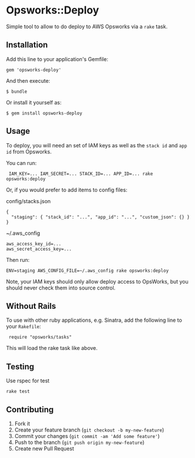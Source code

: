 # Opsworks::Deploy

Simple tool to allow to do deploy to AWS Opsworks via a `rake` task.

## Installation

Add this line to your application's Gemfile:

    gem 'opsworks-deploy'

And then execute:

    $ bundle

Or install it yourself as:

    $ gem install opsworks-deploy

## Usage

To deploy, you will need an set of IAM keys as well as the `stack id` and `app id` from Opsworks.

You can run:

     IAM_KEY=... IAM_SECRET=... STACK_ID=... APP_ID=... rake opsworks:deploy

Or, if you would prefer to add items to config files:

config/stacks.json

    {
      "staging": { "stack_id": "...", "app_id": "...", "custom_json": {} }
    }

~/.aws_config

    aws_access_key_id=...
    aws_secret_access_key=...

Then run:

    ENV=staging AWS_CONFIG_FILE=~/.aws_config rake opsworks:deploy

Note, your IAM keys should only allow deploy access to OpsWorks, but you should never check them into source control.

## Without Rails

To use with other ruby applications, e.g. Sinatra, add the following line to your `Rakefile`:

     require "opsworks/tasks"

This will load the rake task like above.

## Testing

Use rspec for test

    rake test


## Contributing

1. Fork it
2. Create your feature branch (`git checkout -b my-new-feature`)
3. Commit your changes (`git commit -am 'Add some feature'`)
4. Push to the branch (`git push origin my-new-feature`)
5. Create new Pull Request
